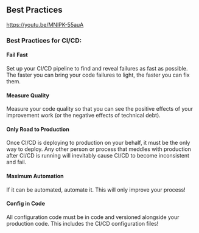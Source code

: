 ## Best Practices

https://youtu.be/MNlPK-55auA

### Best Practices for CI/CD:

#### Fail Fast

Set up your CI/CD pipeline to find and reveal failures as fast as possible. The faster you can bring your code failures to light, the faster you can fix them.

#### Measure Quality

Measure your code quality so that you can see the positive effects of your improvement work (or the negative effects of technical debt).

#### Only Road to Production

Once CI/CD is deploying to production on your behalf, it must be the only way to deploy. Any other person or process that meddles with production after CI/CD is running will inevitably cause CI/CD to become inconsistent and fail.

#### Maximum Automation

If it can be automated, automate it. This will only improve your process!

#### Config in Code

All configuration code must be in code and versioned alongside your production code. This includes the CI/CD configuration files!
